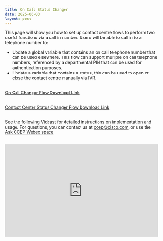 ```yaml
---
title: On Call Status Changer
date: 2025-06-03
layout: post
---
```


This page will show you how to set up contact centre flows to perform two useful functions via a call in number. Users will be able to call in to a telephone number to:

<ul>
<li>Update a global variable that contains an on call telephone number that can be used elsewhere. This flow can support multiple on call telephone numbers, referenced by a departmental PIN that can be used for authentication purposes.</li>
<li>Update a variable that contains a status, this can be used to open or close the contact centre manually via IVR.</li>
</ul>
<BR>
<a href="/assets/files/CC_OnCall_Changer_GlobalVariable.json" target="_blank">On Call Changer Flow Download Link</a><BR><BR>

<a href="/assets/files/CC_Status_Changer_GlobalVariable.json" target="_blank">Contact Center Status Changer Flow Download Link</a><BR><BR>

See the following Vidcast for detailed instructions on implementation and usage. For questions, you can contact us at <a href="mailto:ccep@cisco.com">ccep@cisco.com</a>, or use the <a href="webexteams://im?space=c1820ed0-a678-11e4-99e6-d9f2c186517a">Ask CCEP Webex space</a><BR><BR>

<div style="padding-bottom:60.25%; position:relative; display:block; width: 100%">
	<iframe src="https://app.vidcast.io/share/embed/956aa694-e8ee-4c1f-bec5-64a4483aed13?disableCopyDropdown=1" width="100%" height="100%" title="Using API to change Global Variable for CC Status & On-Call" frameborder="0" loading="lazy" allowfullscreen style="position:absolute; top:0; left: 0"></iframe>
</div>
<BR><BR><BR><BR>
